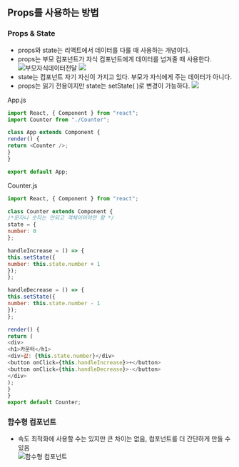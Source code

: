 ## Props를 사용하는 방법

### Props & State
- props와 state는 리액트에서 데이터를 다룰 때 사용하는 개념이다.
- props는 부모 컴포넌트가 자식 컴포넌트에게 데이터를 넘겨줄 때 사용한다.<br/>
![부모자식데이터전달](https://user-images.githubusercontent.com/18229419/61991842-c184dd00-b090-11e9-85d9-d58982577fbb.png)
![](https://user-images.githubusercontent.com/18229419/61991843-c2b60a00-b090-11e9-8400-fac56245fd2f.png)
- state는 컴포넌트 자기 자신이 가지고 있다. 부모가 자식에게 주는 데이터가 아니다.
- props는 읽기 전용이지만 state는 setState( )로 변경이 가능하다.
 ![](https://user-images.githubusercontent.com/18229419/61991884-7f0fd000-b091-11e9-98d3-354a722e7291.png)
 
App.js
~~~js
import React, { Component } from "react";
import Counter from "./Counter";

class App extends Component {
render() {
return <Counter />;
}
}

export default App;
~~~

Counter.js
~~~js
import React, { Component } from "react";

class Counter extends Component {
/*문자나 숫자는 안되고 객체이어야만 함 */
state = {
number: 0
};

handleIncrease = () => {
this.setState({
number: this.state.number + 1
});
};

handleDecrease = () => {
this.setState({
number: this.state.number - 1
});
};

render() {
return (
<div>
<h1>카운터</h1>
<div>값: {this.state.number}</div>
<button onClick={this.handleIncrease}>+</button>
<button onClick={this.handleDecrease}>-</button>
</div>
);
}
}
export default Counter;
~~~

### 함수형 컴포넌트 
- 속도 최적화에 사용할 수는 있지만 큰 차이는 없음, 컴포넌트를 더 간단하게 만들 수 있음<br/>
![함수형 컴포넌트](https://user-images.githubusercontent.com/18229419/61991846-c3e73700-b090-11e9-92d9-a13e1e20acf1.png)
